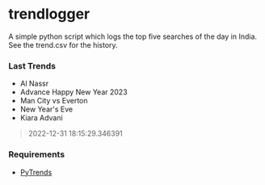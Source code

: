 # trendlogger
A simple python script which logs the top five searches of the day in India.<br>See the trend.csv for the history.<br>

<!-- Last Trends -->
### Last Trends
* Al Nassr
* Advance Happy New Year 2023
* Man City vs Everton
* New Year's Eve
* Kiara Advani
> 2022-12-31 18:15:29.346391

<!-- Requirements -->
### Requirements
* [PyTrends](https://github.com/dreyco676/pytrends)
